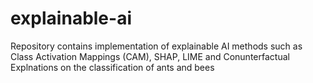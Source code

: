 # explainable-ai
Repository contains implementation of explainable AI methods such as Class Activation Mappings (CAM), SHAP, LIME and Conunterfactual Explnations on the classification of ants and bees 
